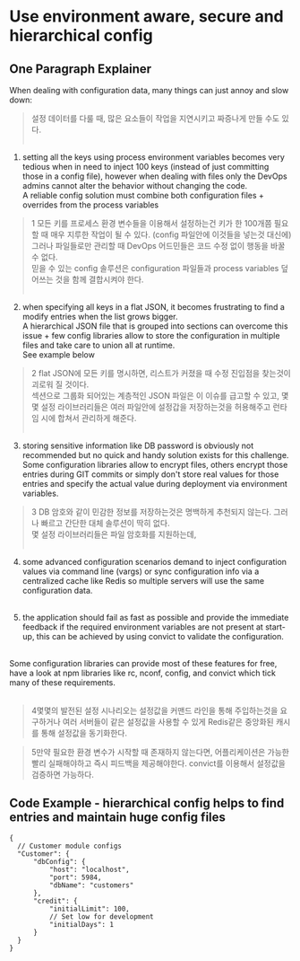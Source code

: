 # Use environment aware, secure and hierarchical config

## One Paragraph Explainer
When dealing with configuration data, many things can just annoy and slow down: <br>

> 설정 데이터를 다룰 때, 많은 요소들이 작업을 지연시키고 짜증나게 만들 수도 있다. <br><br>

1. setting all the keys using process environment variables becomes very tedious when in need to inject 100 keys (instead of just committing those in a config file), however when dealing with files only the DevOps admins cannot alter the behavior without changing the code.<br>
A reliable config solution must combine both configuration files + overrides from the process variables <br>

> 1
> 모든 키를 프로세스 환경 변수들을 이용해서 설정하는건 키가 한 100개쯤 필요할 때 매우 지루한 작업이 될 수 있다. (config 파일안에 이것들을 넣는것 대신에) <br>
> 그러나 파일들로만 관리할 때 DevOps 어드민들은 코드 수정 없이 행동을 바꿀 수 없다. <br>
> 믿을 수 있는 config 솔루션은 configuration 파일들과 process variables 덮어쓰는 것을 함께 결합시켜야 한다. <br><br>

2. when specifying all keys in a flat JSON, it becomes frustrating to find a modify entries when the list grows bigger. <br>
A hierarchical JSON file that is grouped into sections can overcome this issue + few config libraries allow to store the configuration in multiple files and take care to union all at runtime. <br>
See example below <br>

> 2
> flat JSON에 모든 키를 명시하면, 리스트가 커졌을 때 수정 진입점을 찾는것이 괴로워 질 것이다.<br>
> 섹션으로 그룹화 되어있는 계층적인 JSON 파일은 이 이슈를 급고할 수 있고, 몇몇 설정 라이브러리들은 여러 파일안에 설정갑을 저장하는것을 허용해주고 런타임 시에 합쳐서 관리하게 해준다. <br><br>

3. storing sensitive information like DB password is obviously not recommended but no quick and handy solution exists for this challenge. <br>
Some configuration libraries allow to encrypt files, others encrypt those entries during GIT commits or simply don't store real values for those entries and specify the actual value during deployment via environment variables. <br>

> 3
> DB 암호와 같이 민감한 정보를 저장하는것은 명백하게 추천되지 않는다. 그러나 빠르고 간단한 대체 솔루션이 딱히 없다. <br>
> 몇 설정 라이브러리들은 파일 암호화를 지원하는데, <br><br>


4. some advanced configuration scenarios demand to inject configuration values via command line (vargs) or sync configuration info via a centralized cache like Redis so multiple servers will use the same configuration data. <br><br>

5. the application should fail as fast as possible and provide the immediate feedback if the required environment variables are not present at start-up, this can be achieved by using convict to validate the configuration. <br><br>

Some configuration libraries can provide most of these features for free, have a look at npm libraries like rc, nconf, config, and convict which tick many of these requirements. <br><br>



> 4몇몇의 발전된 설정 시나리오는 설정값을 커맨드 라인을 통해 주입하는것을 요구하거나 여러 서버들이 같은 설정값을 사용할 수 있게 Redis같은 중앙화된 캐시를 통해 설정값을 동기화한다.

> 5만약 필요한 환경 변수가 시작할 때 존재하지 않는다면, 어플리케이션은 가능한 빨리 실패해야하고 즉시 피드백을 제공해야한다. convict를 이용해서 설정값을 검증하면 가능하다.

## Code Example - hierarchical config helps to find entries and maintain huge config files
```
{
  // Customer module configs
  "Customer": {
      "dbConfig": {
          "host": "localhost",
          "port": 5984,
          "dbName": "customers"
      },
      "credit": {
          "initialLimit": 100,
          // Set low for development
          "initialDays": 1
      }
  }
}
```
